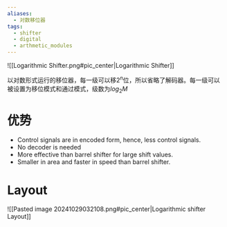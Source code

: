 ```yaml
---
aliases:
  - 对数移位器
tags:
  - shifter
  - digital
  - arthmetic_modules
---
```

![[Logarithmic Shifter.png#pic_center|Logarithmic Shifter]]

以对数形式运行的移位器，每一级可以移$2^n$位，所以省略了解码器。每一级可以被设置为移位模式和通过模式，级数为$log_2M$
# 优势

- Control signals are in encoded form, hence, less control signals.
- No decoder is needed
- More effective than barrel shifter for large shift values.
- Smaller in area and faster in speed than barrel shifter.

# Layout

![[Pasted image 20241029032108.png#pic_center|Logarithmic shifter Layout]]